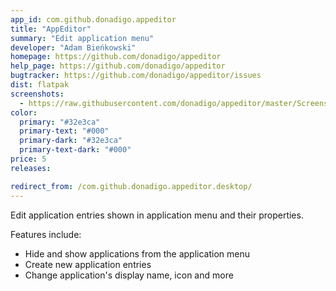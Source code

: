 ```yaml
---
app_id: com.github.donadigo.appeditor
title: "AppEditor"
summary: "Edit application menu"
developer: "Adam Bieńkowski"
homepage: https://github.com/donadigo/appeditor
help_page: https://github.com/donadigo/appeditor
bugtracker: https://github.com/donadigo/appeditor/issues
dist: flatpak
screenshots:
  - https://raw.githubusercontent.com/donadigo/appeditor/master/Screenshot.png
color:
  primary: "#32e3ca"
  primary-text: "#000"
  primary-dark: "#32e3ca"
  primary-text-dark: "#000"
price: 5
releases:

redirect_from: /com.github.donadigo.appeditor.desktop/
---
```


<p>Edit application entries shown in application menu and their properties.</p>
<p>Features include:</p>
<ul>
<li>Hide and show applications from the application menu</li>
<li>Create new application entries</li>
<li>Change application's display name, icon and more</li>
</ul>